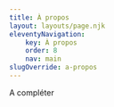 ```yaml
---
title: À propos
layout: layouts/page.njk
eleventyNavigation:
    key: À propos
    order: 8
    nav: main
slugOverride: a-propos
---
```


A compléter
